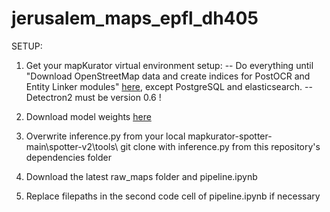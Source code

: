 # jerusalem_maps_epfl_dh405

SETUP:

1. Get your mapKurator virtual environment setup:
-- Do everything until "Download OpenStreetMap data and create indices for PostOCR and Entity Linker modules" [here](https://knowledge-computing.github.io/mapkurator-doc/#/docs/install1), except PostgreSQL and elasticsearch.
-- Detectron2 must be version 0.6 !

2. Download model weights [here](https://drive.google.com/file/d/1agOzYbhZPDVR-nqRc31_S6xu8yR5G1KQ/view)

3. Overwrite inference.py from your local mapkurator-spotter-main\spotter-v2\tools\ git clone with inference.py from this repository's dependencies folder

4. Download the latest raw_maps folder and pipeline.ipynb

5. Replace filepaths in the second code cell of pipeline.ipynb if necessary

